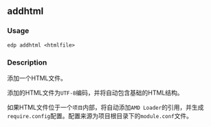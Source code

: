 addhtml
---------

### Usage

    edp addhtml <htmlfile>


### Description

添加一个HTML文件。

添加的HTML文件为`UTF-8`编码，并将自动包含基础的HTML结构。

如果HTML文件位于一个`项目`内部，将自动添加`AMD Loader`的引用，并生成`require.config`配置。配置来源为项目根目录下的`module.conf`文件。




